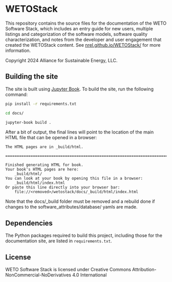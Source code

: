 
# WETOStack

This repository contains the source files for the documentation of the WETO Software Stack, which includes an entry guide for new users, multiple listings and categorization of the software models, software quality characterization, and notes from the developer and user engagement that created the WETOStack content. See [nrel.github.io/WETOStack/](https://nrel.github.io/WETOStack/) for more information.

Copyright 2024 Alliance for Sustainable Energy, LLC.

## Building the site

The site is built using [Jupyter Book](https://jupyterbook.org/intro.html).
To build the site, run the following command:

```bash
pip install -r requirements.txt

cd docs/

jupyter-book build .
```

After a bit of output, the final lines will point to the location of the main HTML file
that can be opened in a browser:

```
The HTML pages are in _build/html.

===============================================================================

Finished generating HTML for book.
Your book's HTML pages are here:
    _build/html/
You can look at your book by opening this file in a browser:
    _build/html/index.html
Or paste this line directly into your browser bar:
    file://<removed>/wetostack/docs/_build/html/index.html

```
Note that the docs/_build folder must be removed and a rebuild done if changes to the software_attributes/database/ yamls are made.

## Dependencies

The Python packages required to build this project, including those for the documentation site,
are listed in `requirements.txt`.

## License

WETO Software Stack is licensed under Creative Commons Attribution-NonCommercial-NoDerivatives 4.0 International
